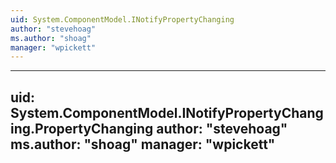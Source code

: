 ```yaml
---
uid: System.ComponentModel.INotifyPropertyChanging
author: "stevehoag"
ms.author: "shoag"
manager: "wpickett"
---
```


---
uid: System.ComponentModel.INotifyPropertyChanging.PropertyChanging
author: "stevehoag"
ms.author: "shoag"
manager: "wpickett"
---
